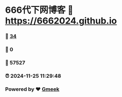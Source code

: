 # 666代下网博客 :link: https://6662024.github.io 
### :page_facing_up: [34](https://6662024.github.io/tag.html) 
### :speech_balloon: 0 
### :hibiscus: 57527 
### :alarm_clock: 2024-11-25 11:29:48 
### Powered by :heart: [Gmeek](https://github.com/Meekdai/Gmeek)
